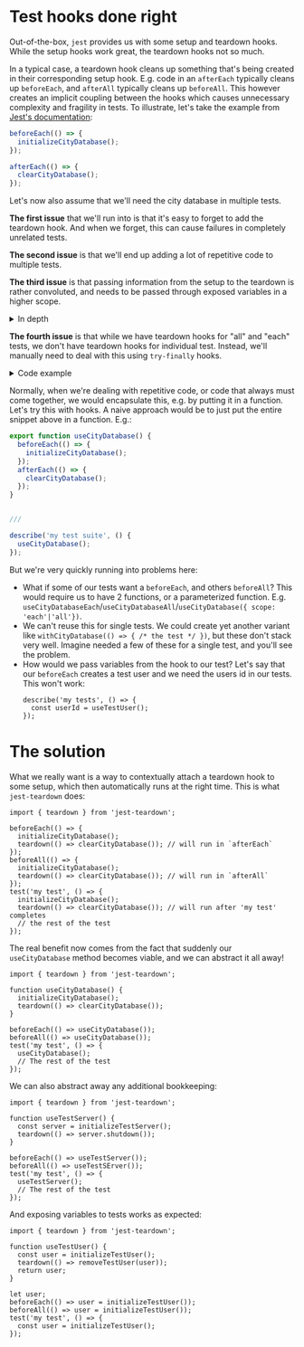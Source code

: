# Test hooks done right

Out-of-the-box, `jest` provides us with some setup and teardown hooks. While the setup hooks work great, the teardown hooks not so much.

In a typical case, a teardown hook cleans up something that's being created in their corresponding setup hook.
E.g. code in an `afterEach` typically cleans up `beforeEach`, and `afterAll` typically cleans up `beforeAll`.
This however creates an implicit coupling between the hooks which causes unnecessary complexity and fragility in tests.
To illustrate, let's take the example from [Jest's documentation](https://jestjs.io/docs/setup-teardown):

```javascript
beforeEach(() => {
  initializeCityDatabase();
});

afterEach(() => {
  clearCityDatabase();
});
```

Let's now also assume that we'll need the city database in multiple tests.

**The first issue** that we'll run into is that it's easy to forget to add the teardown hook. And when we forget, this can cause failures in completely unrelated tests.

**The second issue** is that we'll end up adding a lot of repetitive code to multiple tests.

**The third issue** is that passing information from the setup to the teardown is rather convoluted, and needs to be passed through exposed variables in a higher scope.
<details>
<summary>In depth</summary>
To illustrate, let's take a different scenario. In this scenario, we have a test server that needs to be shut down:

```javascript
let server;

beforeEach(() => {
  server = initializeTestServer();
});

afterEach(() => {
  server?.shutdown();
});
```
Even though our tests are not using `server` directly, it still needs to do the bookkeeping to be able to tear down correctly.
</details>

**The fourth issue** is that while we have teardown hooks for "all" and "each" tests, we don't have teardown hooks for individual test. Instead, we'll manually need to deal with this using `try-finally` hooks.
<details>
  <summary>Code example</summary>
  E.g. suppose we only need `initializeCityDatabase` in a single test. We'll then need to write it as such:

  ```javascript
  it('does something', () => {
    try {
      initializeCityDatabase();
      /* The actual test */
    } finally {
      clearCityDatabase();
    }
  });
  ```

  And even worse is when combined with issue 3:

  ```javascript
  it('does something', () => {
    let server;
    try {
      server = initializeTestServer();
      /* The actual test */
    } finally {
      server?.shutdown();
    }
  });
  ```

</details>

Normally, when we're dealing with repetitive code, or code that always must come together, we would encapsulate this, e.g. by putting it in a function. Let's try this with hooks.
A naive approach would be to just put the entire snippet above in a function. E.g.:

```javascript
export function useCityDatabase() {
  beforeEach(() => {
    initializeCityDatabase();
  });
  afterEach(() => {
    clearCityDatabase();
  });
}


///

describe('my test suite', () {
  useCityDatabase();
});
```

But we're very quickly running into problems here:
- What if some of our tests want a `beforeEach`, and others `beforeAll`? This would require us to have 2 functions, or a parameterized function. E.g. `useCityDatabaseEach`/`useCityDatabaseAll`/`useCityDatabase({ scope: 'each'|'all'})`.
- We can't reuse this for single tests. We could create yet another variant like `withCityDatabase(() => { /* the test */ })`, but these don't stack very well. Imagine needed a few of these for a single test, and you'll see the problem.
- How would we pass variables from the hook to our test? Let's say that our `beforeEach` creates a test user and we need the users id in our tests. This won't work:
  ```
  describe('my tests', () => {
    const userId = useTestUser();
  });
  ```

# The solution
What we really want is a way to contextually attach a teardown hook to some setup, which then automatically runs at the right time. This is what `jest-teardown` does:

```
import { teardown } from 'jest-teardown';

beforeEach(() => {
  initializeCityDatabase();
  teardown(() => clearCityDatabase()); // will run in `afterEach`
});
beforeAll(() => {
  initializeCityDatabase();
  teardown(() => clearCityDatabase()); // will run in `afterAll`
});
test('my test', () => {
  initializeCityDatabase();
  teardown(() => clearCityDatabase()); // will run after 'my test' completes
  // the rest of the test
});
```

The real benefit now comes from the fact that suddenly our `useCityDatabase` method becomes viable, and we can abstract it all away!

```
import { teardown } from 'jest-teardown';

function useCityDatabase() {
  initializeCityDatabase();
  teardown(() => clearCityDatabase());
}

beforeEach(() => useCityDatabase());
beforeAll(() => useCityDatabase());
test('my test', () => {
  useCityDatabase();
  // The rest of the test
});
```

We can also abstract away any additional bookkeeping:

```
import { teardown } from 'jest-teardown';

function useTestServer() {
  const server = initializeTestServer();
  teardown(() => server.shutdown());
}

beforeEach(() => useTestServer());
beforeAll(() => useTestSErver());
test('my test', () => {
  useTestServer();
  // The rest of the test
});
```

And exposing variables to tests works as expected:

```
import { teardown } from 'jest-teardown';

function useTestUser() {
  const user = initializeTestUser();
  teardown(() => removeTestUser(user));
  return user;
}

let user;
beforeEach(() => user = initializeTestUser());
beforeAll(() => user = initializeTestUser());
test('my test', () => {
  const user = initializeTestUser();
});
```
